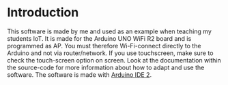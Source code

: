 # Introduction

This software is made by me and used as an example when teaching my students IoT. It is made for the Arduino UNO WiFi R2 board and is programmed as AP. You must therefore Wi-Fi-connect directly to the Arduino and not via router/network. If you use touchscreen, make sure to check the touch-screen option on screen. Look at the documentation within the source-code for more information about how to adapt and use the software. The software is made with [Arduino IDE 2](https://www.arduino.cc/en/software).